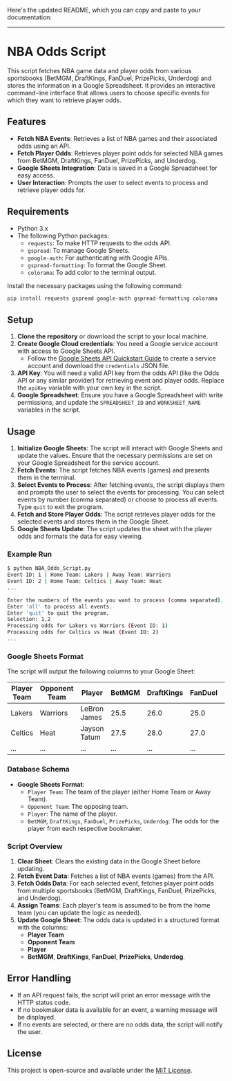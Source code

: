 Here's the updated README, which you can copy and paste to your documentation:

---

# NBA Odds Script

This script fetches NBA game data and player odds from various sportsbooks (BetMGM, DraftKings, FanDuel, PrizePicks, Underdog) and stores the information in a Google Spreadsheet. It provides an interactive command-line interface that allows users to choose specific events for which they want to retrieve player odds.

## Features

- **Fetch NBA Events**: Retrieves a list of NBA games and their associated odds using an API.
- **Fetch Player Odds**: Retrieves player point odds for selected NBA games from BetMGM, DraftKings, FanDuel, PrizePicks, and Underdog.
- **Google Sheets Integration**: Data is saved in a Google Spreadsheet for easy access.
- **User Interaction**: Prompts the user to select events to process and retrieve player odds for.

## Requirements

- Python 3.x
- The following Python packages:
  - `requests`: To make HTTP requests to the odds API.
  - `gspread`: To manage Google Sheets.
  - `google-auth`: For authenticating with Google APIs.
  - `gspread-formatting`: To format the Google Sheet.
  - `colorama`: To add color to the terminal output.

Install the necessary packages using the following command:

```bash
pip install requests gspread google-auth gspread-formatting colorama
```

## Setup

1. **Clone the repository** or download the script to your local machine.
2. **Create Google Cloud credentials**: You need a Google service account with access to Google Sheets API.
   - Follow the [Google Sheets API Quickstart Guide](https://developers.google.com/sheets/api/quickstart/python) to create a service account and download the `credentials` JSON file.
3. **API Key**: You will need a valid API key from the odds API (like the Odds API or any similar provider) for retrieving event and player odds. Replace the `apiKey` variable with your own key in the script.
4. **Google Spreadsheet**: Ensure you have a Google Spreadsheet with write permissions, and update the `SPREADSHEET_ID` and `WORKSHEET_NAME` variables in the script.

## Usage

1. **Initialize Google Sheets**: The script will interact with Google Sheets and update the values. Ensure that the necessary permissions are set on your Google Spreadsheet for the service account.
2. **Fetch Events**: The script fetches NBA events (games) and presents them in the terminal.
3. **Select Events to Process**: After fetching events, the script displays them and prompts the user to select the events for processing. You can select events by number (comma separated) or choose to process all events. Type `quit` to exit the program.
4. **Fetch and Store Player Odds**: The script retrieves player odds for the selected events and stores them in the Google Sheet.
5. **Google Sheets Update**: The script updates the sheet with the player odds and formats the data for easy viewing.

### Example Run

```bash
$ python NBA_Odds_Script.py
Event ID: 1 | Home Team: Lakers | Away Team: Warriors
Event ID: 2 | Home Team: Celtics | Away Team: Heat
...

Enter the numbers of the events you want to process (comma separated).
Enter 'all' to process all events.
Enter 'quit' to quit the program.
Selection: 1,2
Processing odds for Lakers vs Warriors (Event ID: 1)
Processing odds for Celtics vs Heat (Event ID: 2)
...
```

### Google Sheets Format

The script will output the following columns to your Google Sheet:

| **Player Team** | **Opponent Team** | **Player** | **BetMGM** | **DraftKings** | **FanDuel** | **PrizePicks** | **Underdog** |
|-----------------|-------------------|------------|------------|----------------|-------------|----------------|--------------|
| Lakers          | Warriors           | LeBron James | 25.5       | 26.0           | 25.0        | 24.5           | 26.5         |
| Celtics         | Heat               | Jayson Tatum | 27.5       | 28.0           | 27.0        | 28.5           | 29.0         |
| ...             | ...               | ...        | ...        | ...            | ...         | ...            | ...          |

### Database Schema

- **Google Sheets Format**:
  - `Player Team`: The team of the player (either Home Team or Away Team).
  - `Opponent Team`: The opposing team.
  - `Player`: The name of the player.
  - `BetMGM`, `DraftKings`, `FanDuel`, `PrizePicks`, `Underdog`: The odds for the player from each respective bookmaker.

### Script Overview

1. **Clear Sheet**: Clears the existing data in the Google Sheet before updating.
2. **Fetch Event Data**: Fetches a list of NBA events (games) from the API.
3. **Fetch Odds Data**: For each selected event, fetches player point odds from multiple sportsbooks (BetMGM, DraftKings, FanDuel, PrizePicks, and Underdog).
4. **Assign Teams**: Each player's team is assumed to be from the home team (you can update the logic as needed).
5. **Update Google Sheet**: The odds data is updated in a structured format with the columns:
   - **Player Team**
   - **Opponent Team**
   - **Player**
   - **BetMGM**, **DraftKings**, **FanDuel**, **PrizePicks**, **Underdog**.

## Error Handling

- If an API request fails, the script will print an error message with the HTTP status code.
- If no bookmaker data is available for an event, a warning message will be displayed.
- If no events are selected, or there are no odds data, the script will notify the user.

## License

This project is open-source and available under the [MIT License](LICENSE).
